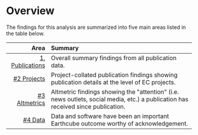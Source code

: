 # Overview

The findings for this analysis are summarized into five main areas listed in the table below.

| Area | Summary |
|-----:|:--------|
|  [1. Publications](/findings/publications)  | Overall summary findings from all publication data. |
|  [#2 Projects](/findings/projects)     | Project-collated publication findings showing publication details at the level of EC projects. |
|  [#3 Altmetrics](/findings/altmetrics)    | Altmetric findings showing the "attention" (i.e. news outlets, social media, etc.) a publication has received since publication.      |
|  [#4 Data](/findings/data)          | Data and software have been an important Earthcube outcome worthy of acknowledgement. |

<!-- |  [Journals](/findings/journal)      | Journal-related findings.       |>
